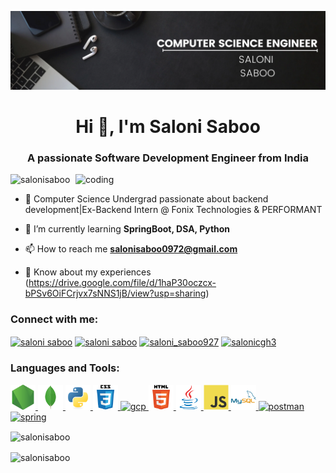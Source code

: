 ![logo](https://github.com/salonisaboo/salonisaboo/blob/main/Black%20Minimal%20Motivation%20Quote%20LinkedIn%20Banner.png)
<h1 align="center">Hi 👋, I'm Saloni Saboo</h1>
<h3 align="center">A passionate Software Development Engineer from India</h3>

<img align="right" alt ="coding" width ="400" src="https://user-images.githubusercontent.com/74038190/221352975-94759904-aa4c-4032-a8ab-b546efb9c478.gif">

<p align="left"> <img src="https://komarev.com/ghpvc/?username=salonisaboo&label=Profile%20views&color=0e75b6&style=flat" alt="salonisaboo" /> </p>

- 🔭 Computer Science Undergrad passionate about backend development|Ex-Backend Intern @ Fonix Technologies & PERFORMANT

- 🌱 I’m currently learning **SpringBoot, DSA, Python**

- 📫 How to reach me **salonisaboo0972@gmail.com**

- 📄 Know about my experiences (https://drive.google.com/file/d/1haP30oczcx-bPSv6OiFCrjvx7sNNS1jB/view?usp=sharing)
<h3 align="left">Connect with me:</h3>
<p align="left">
<a href="https://linkedin.com/in/saloni saboo" target="blank"><img align="center" src="https://raw.githubusercontent.com/rahuldkjain/github-profile-readme-generator/master/src/images/icons/Social/linked-in-alt.svg" alt="saloni saboo" height="30" width="40" /></a>
<a href="https://www.hackerrank.com/saloni saboo" target="blank"><img align="center" src="https://raw.githubusercontent.com/rahuldkjain/github-profile-readme-generator/master/src/images/icons/Social/hackerrank.svg" alt="saloni saboo" height="30" width="40" /></a>
<a href="https://www.leetcode.com/saloni_saboo927" target="blank"><img align="center" src="https://raw.githubusercontent.com/rahuldkjain/github-profile-readme-generator/master/src/images/icons/Social/leet-code.svg" alt="saloni_saboo927" height="30" width="40" /></a>
<a href="https://auth.geeksforgeeks.org/user/salonicgh3" target="blank"><img align="center" src="https://raw.githubusercontent.com/rahuldkjain/github-profile-readme-generator/master/src/images/icons/Social/geeks-for-geeks.svg" alt="salonicgh3" height="30" width="40" /></a>
</p>
<h3 align="left">Languages and Tools:</h3>
<p align="left">
  <a href="https://nodejs.org" target="_blank" rel="noreferrer">
    <img src="https://raw.githubusercontent.com/devicons/devicon/master/icons/nodejs/nodejs-original.svg" alt="nodejs" width="40" height="40"/>
  </a>
  <a href="https://www.mongodb.com/" target="_blank" rel="noreferrer">
    <img src="https://raw.githubusercontent.com/devicons/devicon/master/icons/mongodb/mongodb-original.svg" alt="mongodb" width="40" height="40"/>
  </a>
  <a href="https://www.python.org" target="_blank" rel="noreferrer">
    <img src="https://raw.githubusercontent.com/devicons/devicon/master/icons/python/python-original.svg" alt="python" width="40" height="40"/>
  </a>
  <a href="https://www.w3schools.com/css/" target="_blank" rel="noreferrer">
    <img src="https://raw.githubusercontent.com/devicons/devicon/master/icons/css3/css3-original-wordmark.svg" alt="css3" width="40" height="40"/>
  </a>
  <a href="https://cloud.google.com" target="_blank" rel="noreferrer">
    <img src="https://www.vectorlogo.zone/logos/google_cloud/google_cloud-icon.svg" alt="gcp" width="40" height="40"/>
  </a>
  <a href="https://www.w3.org/html/" target="_blank" rel="noreferrer">
    <img src="https://raw.githubusercontent.com/devicons/devicon/master/icons/html5/html5-original-wordmark.svg" alt="html5" width="40" height="40"/>
  </a>
  <a href="https://www.java.com" target="_blank" rel="noreferrer">
    <img src="https://raw.githubusercontent.com/devicons/devicon/master/icons/java/java-original.svg" alt="java" width="40" height="40"/>
  </a>
  <a href="https://developer.mozilla.org/en-US/docs/Web/JavaScript" target="_blank" rel="noreferrer">
    <img src="https://raw.githubusercontent.com/devicons/devicon/master/icons/javascript/javascript-original.svg" alt="javascript" width="40" height="40"/>
  </a>
  <a href="https://www.mysql.com/" target="_blank" rel="noreferrer">
    <img src="https://raw.githubusercontent.com/devicons/devicon/master/icons/mysql/mysql-original-wordmark.svg" alt="mysql" width="40" height="40"/>
  </a>
  <a href="https://postman.com" target="_blank" rel="noreferrer">
    <img src="https://www.vectorlogo.zone/logos/getpostman/getpostman-icon.svg" alt="postman" width="40" height="40"/>
  </a>
  <a href="https://spring.io/" target="_blank" rel="noreferrer">
    <img src="https://www.vectorlogo.zone/logos/springio/springio-icon.svg" alt="spring" width="40" height="40"/>
  </a>
  
</p>


<p><img align="center" src="https://github-readme-stats.vercel.app/api/top-langs?username=salonisaboo&show_icons=true&locale=en&layout=compact" alt="salonisaboo" /></p>

<p><img align="center" src="https://github-readme-streak-stats.herokuapp.com/?user=salonisaboo&" alt="salonisaboo" /></p>
